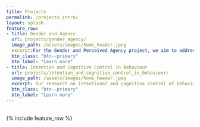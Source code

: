 ```yaml
---
title: Projects
permalink: /projects_intro/
layout: splash
feature_row:
- title: Gender and Agency
  url: projects/gender_agency/
  image_path: /assets/images/home_header.jpeg
  excerpt:For the Gender and Perceived Agency project, we aim to address the following question: How does gender influence the sense and perception of low-level agency? To do so, we will run a series of online and off-line experiments using novel methods inspired by the intentional binding paradigm, to both measure low-level agency and manipulate genderin a linear manner.
  btn_class: "btn--primary"
  btn_label: "Learn more"
- title: Intention and Cognitive Control in Behaviour
  url: projects/intention_and_cognitive_control_in_behaviour/
  image_path: /assets/images/home_header.jpeg
  excerpt: Our research on intentional and cognitive control of behavior tries to understand to what degree humans can freely decide what they do and how they can flexibly adapt their behavior to changing environmental demands.
  btn_class: "btn--primary"
  btn_label: "Learn more"
---
```


<br />
<div class="grid__wrapper">
{% include feature_row %}
</div>
